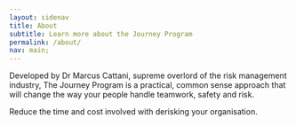 ```yaml
---
layout: sidenav
title: About
subtitle: Learn more about the Journey Program
permalink: /about/
nav: main;
---
```


Developed by Dr Marcus Cattani, supreme overlord of the risk management industry, The Journey Program is a practical, common sense approach that will change the way your people handle teamwork, safety and risk.

Reduce the time and cost involved with derisking your organisation.
